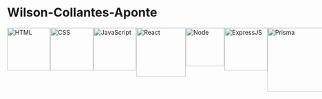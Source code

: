# Wilson-Collantes-Aponte
<!-- ![HTML](https://as2.ftcdn.net/v2/jpg/05/26/84/51/1000_F_526845142_2HDezW65o5jJqyvfpOj4AGQCd8A9GXfu.jpg){width="300" height="200"} -->
<div style="display: flex; justify-content: space-between;">
<img src="https://www.w3.org/html/logo/downloads/HTML5_Badge_512.png" alt="HTML" width="100">
<img src="https://upload.wikimedia.org/wikipedia/commons/thumb/6/62/CSS3_logo.svg/2048px-CSS3_logo.svg.png" alt="CSS" width="100">
<img src="https://upload.wikimedia.org/wikipedia/commons/thumb/9/99/Unofficial_JavaScript_logo_2.svg/512px-Unofficial_JavaScript_logo_2.svg.png?20141107110902" alt="JavaScript" width="100">
<img src="https://upload.wikimedia.org/wikipedia/commons/thumb/a/a7/React-icon.svg/1150px-React-icon.svg.png" alt="React" width="115">
<img src="https://static-00.iconduck.com/assets.00/node-js-icon-227x256-913nazt0.png" alt="Node" width="90">
<img src="https://encrypted-tbn0.gstatic.com/images?q=tbn:ANd9GcQ18v7qjb95jfqfBueH0PMFkla_3cPQQORDPL_pkACa7Z1IpqKY-8fkvEv75YiV5cwwRXE&usqp=CAU" alt="ExpressJS" width="100">
<img src="https://miro.medium.com/v2/resize:fit:1024/0*VLLYS8MznQJXq-1_.jpg" alt="Prisma" width="150">
<img src="https://upload.wikimedia.org/wikipedia/commons/thumb/d/d5/Tailwind_CSS_Logo.svg/320px-Tailwind_CSS_Logo.svg.png" alt="Tailwindcss" width="150">
<img src="https://upload.wikimedia.org/wikipedia/commons/thumb/b/b2/Bootstrap_logo.svg/1280px-Bootstrap_logo.svg.png" alt="Bootstrap" width="125">
<img src="https://www.wpgraphql.com/_next/image?url=%2Flogos%2Flogo-nextjs.png&w=384&q=75" alt="Next.js" width="100">
<img src="https://d4.alternativeto.net/j2Qe4O0p2F7OmLkdOlu6o3xcNg1_OGI3lOYJ6CXXzFs/rs:fill:280:280:0/g:ce:0:0/YWJzOi8vZGlzdC9pY29ucy9hc3Ryby13ZWItZnJhbWV3b3JrXzIwOTAyOC5wbmc.png" alt="Astro" width="100">
<img src="https://next-auth.js.org/img/logo/logo-sm.png" alt="NextAuth.js" width="90">
<!-- <img src="https://th.bing.com/th/id/OIP._Q4FjQNxbzA8K2drm_KbbQHaE8?rs=1&pid=ImgDetMain" alt="Mercado-Pago" width="125"> -->
<img src="https://upload.wikimedia.org/wikipedia/commons/thumb/2/29/Postgresql_elephant.svg/1200px-Postgresql_elephant.svg.png" alt="PostgreSQL" width="100">
<img src="https://hoplasoftware.com/wp-content/uploads/2021/07/1024px-MySQL.ff87215b43fd7292af172e2a5d9b844217262571.png" alt="MySQL" width="185">
<!-- <img src="https://th.bing.com/th/id/OIP.Z8yoqoSoOywB-50VxGMTigHaGU?rs=1&pid=ImgDetMain" alt="Microsoft-SQL-Server" width="115"> -->
<img src="https://th.bing.com/th/id/R.e8c4671b1cca100eed3c9cfed1f28b05?rik=eV1Zl5ARwz4uAA&riu=http%3a%2f%2fwww.enperezzeledon.com%2fwp-content%2fuploads%2f2019%2f10%2f1200px-Kotlin-logo.svg_.png&ehk=mm97WoNAxSngu3tQxnTNp%2fTezvyNOkHVWTt3HVxbGsI%3d&risl=&pid=ImgRaw&r=0" alt="Kotlin" width="100">
<img src="https://cdn.worldvectorlogo.com/logos/redux.svg" alt="Redux" width="100">
<img src="https://www.svgrepo.com/show/354202/postman-icon.svg" alt="Postman" width="100">
<img src="https://3.bp.blogspot.com/-VVp3WvJvl84/X0Vu6EjYqDI/AAAAAAAAPjU/ZOMKiUlgfg8ok8DY8Hc-ocOvGdB0z86AgCLcBGAsYHQ/s1600/jetpack%2Bcompose%2Bicon_RGB.png" alt="Jetpack compose" width="110">
<img src="https://cdn-icons-png.flaticon.com/512/5108/5108574.png" alt="Scrum" width="100">
<img src="https://cdn.icon-icons.com/icons2/3041/PNG/512/trello_logo_icon_189227.png" alt="Trello" width="115">
<img src="https://upload.wikimedia.org/wikipedia/commons/thumb/9/9a/Visual_Studio_Code_1.35_icon.svg/2048px-Visual_Studio_Code_1.35_icon.svg.png" alt="Visual-Studio-Code" width="100">
<img src="https://upload.wikimedia.org/wikipedia/commons/thumb/c/c1/Android_Studio_icon_%282023%29.svg/2048px-Android_Studio_icon_%282023%29.svg.png" alt="Android-Studio" width="115">
<img src="https://pngimg.com/uploads/github/github_PNG67.png" alt="GitHub" width="100">
<img src="https://devantler.gallerycdn.vsassets.io/extensions/devantler/git-extension-pack-new/1.0.2/1661979762699/Microsoft.VisualStudio.Services.Icons.Default" alt="Git" width="100">
  <svg fill="none" viewBox="0 0 149 41" alt="Vercel Logo" aria-label="Vercel" height="40" astro-icon="sponsors/vercel"><path fill="currentColor" d="M73.183 11.848c-5.311 0-9.148 3.473-9.148 8.67 0 5.199 4.313 8.672 9.625 8.672 3.223 0 6.038-1.271 7.809-3.405l-3.678-2.134c-.976 1.067-2.451 1.68-4.108 1.68-2.316 0-4.268-1.203-4.994-3.132h13.506c.114-.545.159-1.09.159-1.68-.023-5.221-3.836-8.671-9.17-8.671Zm-4.562 6.968c.613-1.93 2.247-3.132 4.562-3.132 2.316 0 3.95 1.203 4.563 3.132h-9.125Zm56.43-6.968c-5.311 0-9.147 3.473-9.147 8.67 0 5.199 4.313 8.672 9.624 8.672 3.224 0 6.038-1.271 7.809-3.405l-3.678-2.134c-.976 1.067-2.451 1.68-4.108 1.68-2.315 0-4.268-1.203-4.994-3.132h13.506c.114-.545.159-1.09.159-1.68 0-5.221-3.836-8.671-9.171-8.671Zm-4.539 6.968c.613-1.93 2.247-3.132 4.562-3.132 2.316 0 3.95 1.203 4.563 3.132h-9.125Zm-18.795 1.703c0 2.883 1.884 4.812 4.812 4.812 1.975 0 3.473-.908 4.245-2.36l3.7 2.133c-1.521 2.542-4.404 4.086-7.945 4.086-5.335 0-9.148-3.473-9.148-8.671 0-5.198 3.836-8.671 9.148-8.671 3.541 0 6.401 1.543 7.945 4.086l-3.7 2.133c-.772-1.475-2.248-2.36-4.245-2.36-2.928-.023-4.812 1.906-4.812 4.812ZM141.44 6.536v22.155h-4.335V6.536h4.335ZM23.04 4.13l17.797 30.826H5.244L23.041 4.13Zm44.514 2.406-13.347 23.13-13.348-23.13h5.017l8.353 14.46 8.354-14.46h4.971Zm28.374 5.788V17a5.633 5.633 0 0 0-1.543-.227c-2.792 0-4.813 1.93-4.813 4.813v7.127h-4.335V12.324h4.335v4.427c0-2.452 2.838-4.427 6.356-4.427Z"></path></svg>
</div>

